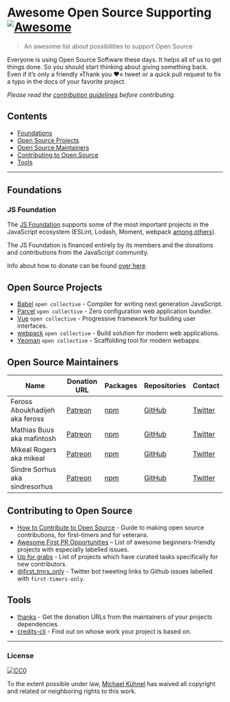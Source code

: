 # Awesome Open Source Supporting [![Awesome](https://cdn.rawgit.com/sindresorhus/awesome/d7305f38d29fed78fa85652e3a63e154dd8e8829/media/badge.svg)](https://github.com/sindresorhus/awesome)

> An awesome list about possibilities to support Open Source

Everyone is using Open Source Software these days. It helps all of us to get things done. So you should start thinking about giving something back. Even if it’s only a friendly »Thank you ❤️« tweet or a quick pull request to fix a typo in the docs of your favorite project.

*Please read the [contribution guidelines](.github/contributing.md) before contributing.*

<!-- START doctoc generated TOC please keep comment here to allow auto update -->
<!-- DON'T EDIT THIS SECTION, INSTEAD RE-RUN doctoc TO UPDATE -->
## Contents

- [Foundations](#foundations)
- [Open Source Projects](#open-source-projects)
- [Open Source Maintainers](#open-source-maintainers)
- [Contributing to Open Source](#contributing-to-open-source)
- [Tools](#tools)

<!-- END doctoc generated TOC please keep comment here to allow auto update -->

---

## Foundations

### JS Foundation

The [JS Foundation](https://js.foundation/) supports some of the most important projects in the JavaScript ecosystem (ESLint, Lodash, Moment, webpack [among others](https://js.foundation/community/projects)). 

The JS Foundation is financed entirely by its members and the donations and contributions from the JavaScript community.

Info about how to donate can be found [over here](https://js.foundation/about/donate).

## Open Source Projects 

- [Babel](https://opencollective.com/babel) `open collective` - Compiler for writing next generation JavaScript.
- [Parcel](https://opencollective.com/parcel) `open collective` - Zero configuration web application bundler.
- [Vue](https://opencollective.com/vuejs) `open collective` - Progressive framework for building user interfaces.
- [webpack](https://opencollective.com/webpack) `open collective` - Build solution for modern web applications.
- [Yeoman](https://opencollective.com/yeoman) `open collective` - Scaffolding tool for modern webapps.

## Open Source Maintainers

| Name  | Donation URL | Packages | Repositories | Contact |
| ------| ------------ | --------- | --------- | ----- |
| Feross Aboukhadijeh aka feross  | [Patreon](https://www.patreon.com/feross) | [npm](https://www.npmjs.com/~feross) | [GitHub](https://github.com/feross) | [Twitter](https://twitter.com/feross) |
| Mathias Buus aka mafintosh  | [Patreon](https://www.patreon.com/mafintosh) | [npm](https://www.npmjs.com/~mafintosh) | [GitHub](https://github.com/mafintosh) | [Twitter](https://twitter.com/mafintosh) |
| Mikeal Rogers aka mikeal | [Patreon](https://www.patreon.com/mikeal) | [npm](https://www.npmjs.com/~mikeal) | [GitHub](https://github.com/mikeal) | [Twitter](https://twitter.com/mikeal) |
| Sindre Sorhus aka sindresorhus | [Patreon](https://www.patreon.com/sindresorhus) | [npm](https://www.npmjs.com/~sindresorhus) | [GitHub](https://github.com/sindresorhus) | [Twitter](https://twitter.com/sindresorhus) |

## Contributing to Open Source

- [How to Contribute to Open Source](https://opensource.guide/how-to-contribute/) -  Guide to making open source contributions, for first-timers and for veterans.
- [Awesome First PR Opportunities](https://github.com/MunGell/awesome-for-beginners) – 
List of awesome beginners-friendly projects with especially labelled issues. 
- [Up for grabs](http://up-for-grabs.net/) - List of projects which have curated tasks specifically for new contributors.
- [@first_tmrs_only](https://twitter.com/first_tmrs_only) - Twitter bot tweeting links to  Github issues labelled with `first-timers-only`.

## Tools

- [thanks](https://github.com/feross/thanks) - Get the donation URLs from the maintainers of your projects dependencies.
- [credits-cli](https://github.com/stefanjudis/credits-cli) - Find out on whose work your project is based on.

---

### License

[![CC0](http://mirrors.creativecommons.org/presskit/buttons/88x31/svg/cc-zero.svg)](https://creativecommons.org/publicdomain/zero/1.0/)

To the extent possible under law, [Michael Kühnel](https://michael-kuehnel.de/) has waived all copyright and related or neighboring rights to this work.
